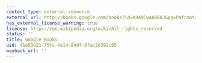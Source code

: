 ```yaml
---
content_type: external-resource
external_url: http://books.google.com/books?id=A9A9CwAAQBAJ&pg=PAfrontcover
has_external_license_warning: true
license: https://en.wikipedia.org/wiki/All_rights_reserved
status: ''
title: Google Books
uid: 41e53d21-75fc-4e14-84df-0fac2b392c85
wayback_url: ''
---
```

